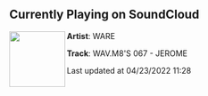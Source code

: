 ## Currently Playing on SoundCloud

[<img align="left" width="100" src="https://i1.sndcdn.com/artworks-r1JhYFNOgR3nGcVz-VjHUUQ-t500x500.jpg">](https://soundcloud.com/warecollective/wavm8s-067-jerome)

**Artist**: WARE 

**Track**: WAV.M8'S 067 - JEROME

Last updated at 04/23/2022 11:28
